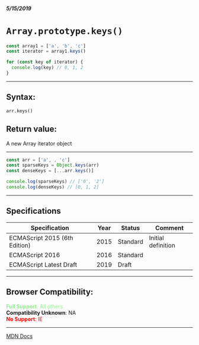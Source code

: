 ##### 5/15/2019
# `Array.prototype.keys()`

```js
const array1 = ['a', 'b', 'c']
const iterator = array1.keys()

for (const key of iterator) {
  console.log(key) // 0, 1, 2
}
```

---

## Syntax:
`arr.keys()`

## Return value:
A new Array iterator object

---

```js
const arr = ['a', , 'c']
const sparseKeys = Object.keys(arr)
const denseKeys = [...arr.keys()]

console.log(sparseKeys) // ['0', '2']
console.log(denseKeys) // [0, 1, 2]
```

---

## Specifications
| Specification | Year | Status | Comment |
|---|---|---|---|
| ECMAScript 2015 (6th Edition) | 2015 | Standard | Initial definition |
| ECMAScript 2016 | 2016 | Standard |  |
| ECMAScript Latest Draft | 2019 | Draft |  |

---

## Browser Compatibility:
<span style="color: lightgreen">**Full Support**: All others</span>  
**Compatibility Unknown**: NA  
<span style="color: red">**No Support**: IE</span>

---

[MDN Docs](https://developer.mozilla.org/en-US/docs/Web/JavaScript/Reference/Global_Objects/Array/keys)